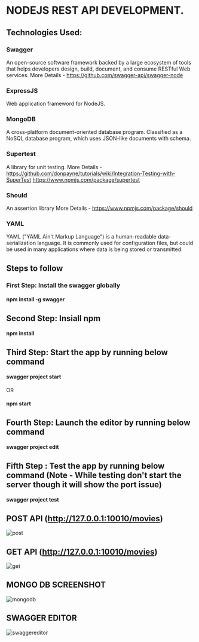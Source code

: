 # NODEJS REST API DEVELOPMENT.

## Technologies Used:
### Swagger
An open-source software framework backed by a large ecosystem of tools that helps developers design, build, document, and consume RESTful Web services.
More Details - https://github.com/swagger-api/swagger-node

### ExpressJS
Web application frameword for NodeJS.

### MongoDB
A cross-platform document-oriented database program. Classified as a NoSQL database program, which uses JSON-like documents with schema.

### Supertest
A library for unit testing.
More Details - https://github.com/donpayne/tutorials/wiki/Integration-Testing-with-SuperTest
               https://www.npmjs.com/package/supertest

### Should
An assertion library
More Details - https://www.npmjs.com/package/should

### YAML
YAML ("YAML Ain't Markup Language") is a human-readable data-serialization language. It is commonly used for configuration files, but could be used in many applications where data is being stored or transmitted.

## Steps to follow

### First Step: Install the swagger globally
#### npm install -g swagger

## Second Step: Insiall npm
#### npm install

## Third Step: Start the app by running below command
#### swagger project start
OR
#### npm start

## Fourth Step: Launch the editor by running below command
#### swagger project edit

## Fifth Step : Test the app by running below command (Note - While testing don't start the server though it will show the port issue)
#### swagger project test

## POST API (http://127.0.0.1:10010/movies)

![post](https://user-images.githubusercontent.com/19606332/54028583-84947880-41cb-11e9-8bd6-c1a9607b905c.JPG)

## GET API (http://127.0.0.1:10010/movies)

![get](https://user-images.githubusercontent.com/19606332/54028702-f10f7780-41cb-11e9-98af-ec401821346e.JPG)

## MONGO DB SCREENSHOT

![mongodb](https://user-images.githubusercontent.com/19606332/54028795-3df34e00-41cc-11e9-9321-66b66ce891bb.JPG)

## SWAGGER EDITOR

![swaggereditor](https://user-images.githubusercontent.com/19606332/54028865-7b57db80-41cc-11e9-80aa-1a89a88b7922.JPG)
